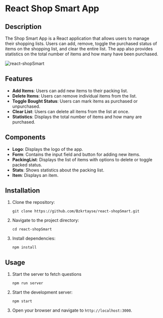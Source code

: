 # React Shop Smart App

## Description

The Shop Smart App is a React application that allows users to manage their shopping lists. Users can add, remove, toggle the purchased status of items on the shopping list, and clear the entire list.
The app also provides statistics on the total number of items and how many have been purchased.

![react-shopSmart](https://github.com/user-attachments/assets/44c0f6cc-3bda-4c58-9f2e-f7b2bb477268)

## Features

- **Add Items**: Users can add new items to their packing list.
- **Delete Items**: Users can remove individual items from the list.
- **Toggle Bought Status**: Users can mark items as purchased or unpurchased.
- **Clear List**: Users can delete all items from the list at once.
- **Statistics**: Displays the total number of items and how many are purchased.

## Components

- **Logo**: Displays the logo of the app.
- **Form**: Contains the input field and button for adding new items.
- **PackingList**: Displays the list of items with options to delete or toggle packed status.
- **Stats**: Shows statistics about the packing list.
- **Item**: Displays an item.

## Installation

1. Clone the repository:


   `git clone https://github.com/Bzkrtayse/react-shopSmart.git`

2. Navigate to the project directory:

   `cd react-shopSmart`

3. Install dependencies:

   `npm install`

## Usage

1. Start the server to fetch questions

   `npm run server`

2. Start the development server:

   `npm start`

3. Open your browser and navigate to `http://localhost:3000`.
